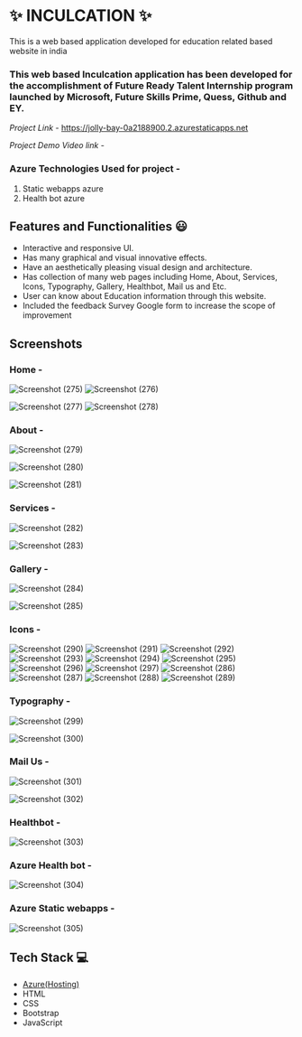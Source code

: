 
# ✨ INCULCATION  ✨

This is a web based application developed for education related based website in india

### This web based Inculcation application has been developed for the accomplishment of Future Ready Talent Internship program launched by Microsoft, Future Skills Prime, Quess, Github and EY.


*Project Link* -  https://jolly-bay-0a2188900.2.azurestaticapps.net

*Project Demo Video link* -



### Azure Technologies Used for project  -
1. Static webapps azure
2. Health bot azure


## Features and Functionalities 😃

- Interactive and responsive UI.
- Has many graphical and visual innovative effects.
- Have an aesthetically pleasing visual design and architecture.
- Has collection of many web pages including Home, About, Services, Icons, Typography, Gallery, Healthbot, Mail us and Etc.
- User can know about Education information through this website.
- Included the feedback Survey Google form to increase the scope of improvement 

## Screenshots

 
 
### Home  -

![Screenshot (275)](https://user-images.githubusercontent.com/121281597/211752858-bfe99361-2e1a-4304-b19f-96410de1097b.png)
![Screenshot (276)](https://user-images.githubusercontent.com/121281597/211752881-a99a7656-c784-4af2-8c2e-b083c268ff46.png)


![Screenshot (277)](https://user-images.githubusercontent.com/121281597/211752916-9ef714e7-aaa0-4634-8af3-421b8d163c55.png)
![Screenshot (278)](https://user-images.githubusercontent.com/121281597/211752938-49ff4b5b-267d-4f3d-b325-77491ddbed49.png)

































### About  -


![Screenshot (279)](https://user-images.githubusercontent.com/121281597/211752972-c20f765e-aa03-4f6b-8033-a863f758ef49.png)


![Screenshot (280)](https://user-images.githubusercontent.com/121281597/211752988-be59a63f-0257-4082-9c2a-675efddc7002.png)


![Screenshot (281)](https://user-images.githubusercontent.com/121281597/211753006-358eb4fd-692a-4ec7-aa33-5e272c3ca939.png)























### Services  -



![Screenshot (282)](https://user-images.githubusercontent.com/121281597/211753023-11e29d39-b222-4e7e-8e20-c8484835adbf.png)


![Screenshot (283)](https://user-images.githubusercontent.com/121281597/211753084-0cf7d248-e833-425b-adcd-56e589e64fd9.png)



















































### Gallery  -

![Screenshot (284)](https://user-images.githubusercontent.com/121281597/211753112-647bcc9c-f9b5-421b-a469-5da8f095d182.png)


![Screenshot (285)](https://user-images.githubusercontent.com/121281597/211753119-f58b4541-fe8f-40e0-87c8-28deb88515b5.png)

































### Icons  -




![Screenshot (290)](https://user-images.githubusercontent.com/121281597/211753184-75047f00-b492-4430-b735-0ffaa432227c.png)
![Screenshot (291)](https://user-images.githubusercontent.com/121281597/211753191-b9f14b9d-a08d-4dd6-b88f-3f5e5dfe0b6e.png)
![Screenshot (292)](https://user-images.githubusercontent.com/121281597/211753198-6de904c6-89ed-492f-8a67-7b250b6a96bd.png)
![Screenshot (293)](https://user-images.githubusercontent.com/121281597/211753203-21eb5eff-4d71-4b0d-a7ab-558d5b33c745.png)
![Screenshot (294)](https://user-images.githubusercontent.com/121281597/211753208-9432c81e-b11a-4d75-bd72-a3541edcd19b.png)
![Screenshot (295)](https://user-images.githubusercontent.com/121281597/211753214-0c7effa1-91d7-4a91-85cd-b75fcb39577b.png)
![Screenshot (296)](https://user-images.githubusercontent.com/121281597/211753218-26c81b65-1c76-4d81-bdb5-e1108e396342.png)
![Screenshot (297)](https://user-images.githubusercontent.com/121281597/211753222-cae8fb01-b833-43df-b307-224ac3573eff.png)
![Screenshot (286)](https://user-images.githubusercontent.com/121281597/211753227-e791b53b-c611-4478-a392-df850a761933.png)
![Screenshot (287)](https://user-images.githubusercontent.com/121281597/211753233-6bde34a7-20ae-4e5a-be25-81c9ed0d644b.png)
![Screenshot (288)](https://user-images.githubusercontent.com/121281597/211753238-ff6fceeb-ee52-418c-9a36-2bb5459c3096.png)
![Screenshot (289)](https://user-images.githubusercontent.com/121281597/211753242-aabfa816-627f-4a98-8533-5c5980788c36.png)









































### Typography  -



![Screenshot (299)](https://user-images.githubusercontent.com/121281597/211753255-a6d55796-efe9-476a-910a-ea9d1685af85.png)




![Screenshot (300)](https://user-images.githubusercontent.com/121281597/211753273-cb8997d7-c2d2-4929-906a-5dd09f70d9ed.png)












































### Mail Us  -


![Screenshot (301)](https://user-images.githubusercontent.com/121281597/211753291-df68fffe-c2f2-44eb-900d-90e175ab968a.png)



![Screenshot (302)](https://user-images.githubusercontent.com/121281597/211753304-b338b0d1-416f-44c7-99d2-709c8a41ef62.png)




































### Healthbot  -


![Screenshot (303)](https://user-images.githubusercontent.com/121281597/211753322-e81f4fc2-258c-4e33-9cd8-270954935798.png)



























































### Azure Health bot  -


![Screenshot (304)](https://user-images.githubusercontent.com/121281597/211753365-81acb433-bcb1-4341-b45d-0d93761e82a8.png)












































### Azure Static webapps  -


![Screenshot (305)](https://user-images.githubusercontent.com/121281597/211754341-bf459f21-59b2-4817-9b73-6db47dd0c946.png)



















## Tech Stack 💻

- [Azure(Hosting)](https://azure.microsoft.com/en-in/features/azure-portal/)
- HTML
- CSS
- Bootstrap
- JavaScript
